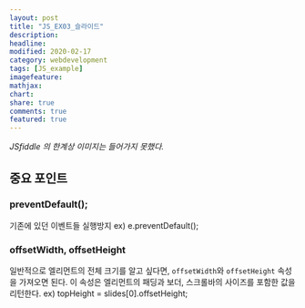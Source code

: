 ```yaml
---
layout: post
title: "JS_EX03_슬라이드"
description:
headline:
modified: 2020-02-17
category: webdevelopment
tags: [JS_example]
imagefeature:
mathjax:
chart:
share: true
comments: true
featured: true
---
```



<div class="code">
<script async src="//jsfiddle.net/lsh58/9ztmj0cq/16/embed/js,html,css,result/dark/"></script>
</div>

*JSfiddle 의 한계상 이미지는 들어가지 못했다.*

## 중요 포인트

### preventDefault();  
기존에 있던 이벤트들 실행방지
ex) e.preventDefault();

### offsetWidth, offsetHeight
일반적으로 엘리먼트의 전체 크기를 알고 싶다면, `offsetWidth`와 `offsetHeight` 속성을 가져오면 된다.
이 속성은 엘리먼트의 패딩과 보더, 스크롤바의 사이즈를 포함한 값을 리턴한다.
ex) topHeight = slides[0].offsetHeight;


